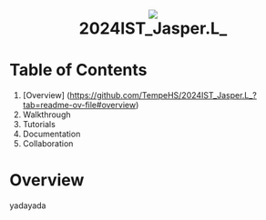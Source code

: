 <h1 align="center">
 <img src="https://user-images.githubusercontent.com/45159366/97361059-45151700-185c-11eb-9d12-dae51c79eb8a.png">
  <br />
 2024IST_Jasper.L_
</h1>

# Table of Contents

1. [Overview] (https://github.com/TempeHS/2024IST_Jasper.L_?tab=readme-ov-file#overview)
2. Walkthrough
3. Tutorials
4. Documentation
5. Collaboration

# Overview

yadayada